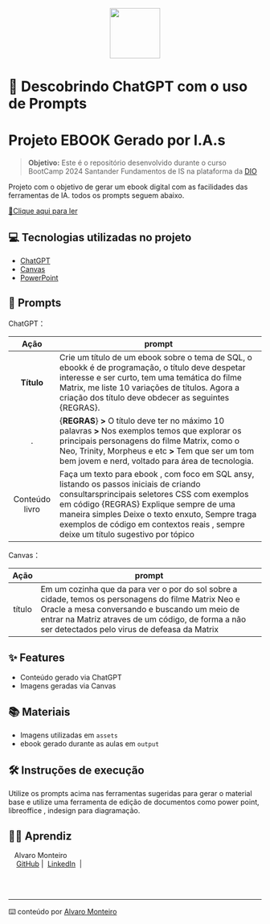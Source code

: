 <p align="center">
    <img width="100" src=".github/assets/banner.png">
</p>
<p align="center"><h1>🧠 Descobrindo ChatGPT com o uso de Prompts</h1></p>


# Projeto EBOOK Gerado por I.A.s


 > **Objetivo:** Este é o repositório desenvolvido durante o curso BootCamp 2024 Santander Fundamentos de IS na plataforma da [DIO](https://dio.me)

Projeto com o objetivo de gerar um ebook digital com as facilidades das ferramentas de IA. todos os prompts
seguem abaixo.

<a href="https://github.com/Alvaro-MSJR/prompts-recipe-to-create-a-ebook/output/eBook%20-%20SQL%20Matrix.pdf" title="View PDF now"> 📕Clique aqui para ler</a>

## 💻 Tecnologias utilizadas no projeto

- [ChatGPT](https://chat.openai.com/) 
- [Canvas](https://www.canva.com/)
- [PowerPoint](https://www.microsoft.com/en/microsoft-365/powerpoint)

## 🧠 Prompts


ChatGPT：

|   Ação   | prompt                                                                                                                                                                                                                                                                         |
| :------: | ------------------------------------------------------------------------------------------------------------------------------------------------------------------------------------------------------------------------------------------------------------------------------ |
| **Título** | Crie um título de um ebook sobre o tema de SQL, o ebookk é de programação, o título deve despetar interesse e ser curto, tem uma temática do filme Matrix, me liste 10 variações de títulos. Agora a criação dos título deve obdecer as seguintes {REGRAS}. |                                                                                          	
| .|{**REGRAS**} 	                                                                         **>** O título deve ter no máximo 10 palavras                                                                **>** Nos exemplos temos que explorar os principais personagens do filme Matrix, como o Neo, Trinity, Morpheus e etc                                                                                     **>** Tem que ser um tom bem jovem e nerd, voltado para área de tecnologia.  |
| Conteúdo livro | Faça um texto para ebook , com foco em SQL ansy, listando os passos iniciais de criando consultarsprincipais seletores CSS com exemplos em código {REGRAS} Explique sempre de uma maneira simples Deixe o texto enxuto, Sempre traga exemplos de código em contextos reais , sempre deixe um título sugestivo por tópico  |

Canvas：

|  Ação  | prompt                                                                                 |
| :----: | -------------------------------------------------------------------------------------- |
| título |  Em um cozinha que da para ver o por do sol sobre a cidade, temos os personagens do filme Matrix Neo e Oracle a mesa conversando e buscando um meio de entrar na Matriz atraves de um código, de forma a não ser detectados pelo virus de defeasa da Matrix|

## ✨ Features

- Conteúdo gerado via ChatGPT
- Imagens geradas via Canvas

## 📚 Materiais

- Imagens utilizadas em `assets`
- ebook gerado durante as aulas em `output`

## 🛠️ Instruções de execução

Utilize os prompts acima nas ferramentas sugeridas para gerar o material base e utilize uma ferramenta de edição de documentos como power point, libreoffice , indesign para diagramação.

## 👨‍💻 Aprendiz

<p>
    <p>&nbsp&nbsp&nbspAlvaro Monteiro<br>
    &nbsp&nbsp&nbsp
    <a href="https://github.com/Alvaro-MSJR">
    GitHub</a>&nbsp;|&nbsp;
    <a href="www.linkedin.com/in/alvaro-monteiro-silva-a0a1581a">LinkedIn</a>
&nbsp;|&nbsp;</p>
</p>
<br/><br/>
<p>

---
⌨️ conteúdo por [Alvaro Monteiro](https://github.com/Alvaro-MSJR)
